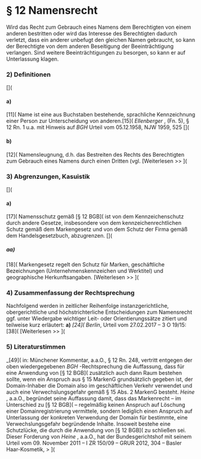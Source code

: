# § 12 Namensrecht
Wird das Recht zum Gebrauch eines Namens dem Berechtigten von einem anderen bestritten oder wird das Interesse des Berechtigten dadurch verletzt, dass ein anderer unbefugt den gleichen Namen gebraucht, so kann der Berechtigte von dem anderen Beseitigung der Beeinträchtigung verlangen. Sind weitere Beeinträchtigungen zu besorgen, so kann er auf Unterlassung klagen.
### 2) Definitionen
[](
#### a)
[11]( Name ist eine aus Buchstaben bestehende, sprachliche Kennzeichnung einer Person zur Unterscheidung von anderen.[15]( _Ellenberger_ , (Fn. 5), § 12 Rn. 1 u.a. mit Hinweis auf  _BGH_ Urteil vom 05.12.1958, NJW 1959, 525
[](
#### b)
[12]( Namensleugnung, d.h. das Bestreiten des Rechts des Berechtigten zum Gebrauch eines Namens durch einen Dritten (vgl.
[Weiterlesen >> ](
### 3) Abgrenzungen, Kasuistik
[](
#### a)
[17]( Namensschutz gemäß [§ 12 BGB]( ist von dem Kennzeichenschutz durch andere Gesetze, insbesondere von dem kennzeichenrechtlichen Schutz gemäß dem Markengesetz und von dem Schutz der Firma gemäß dem Handelsgesetzbuch, abzugrenzen.
[](
##### aa)
[18]( Markengesetz regelt den Schutz für Marken, geschäftliche Bezeichnungen (Unternehmenskennzeichen und Werktitel) und geographische Herkunftsangaben.
[Weiterlesen >> ](
### 4) Zusammenfassung der Rechtsprechung
Nachfolgend werden in zeitlicher Reihenfolge instanzgerichtliche, obergerichtliche und höchstrichterliche Entscheidungen zum Namensrecht ggf. unter Wiedergabe wichtiger Leit- oder Orientierungssätze zitiert und teilweise kurz erläutert:
**a)**
_[24]( Berlin_, Urteil vom 27.02.2017 – 3 O 19/15:[38](
[Weiterlesen >> ](
### 5) Literaturstimmen
_[49]( in: Münchener Kommentar, a.a.O., § 12 Rn. 248, vertritt entgegen der oben wiedergegebenen _BGH_ -Rechtsprechung die Auffassung, dass für eine Anwendung von [§ 12 BGB]( zusätzlich auch dann Raum bestehen sollte, wenn ein Anspruch aus § 15 MarkenG grundsätzlich gegeben ist, der Domain-Inhaber die Domain also im geschäftlichen Verkehr verwendet und auch eine Verwechslungsgefahr gemäß § 15 Abs. 2 MarkenG besteht. _Heine_ , a.a.O., begründet seine Auffassung damit, dass das Markenrecht – im Unterschied zu [§ 12 BGB]( – regelmäßig keinen Anspruch auf Löschung einer Domainregistrierung vermittele, sondern lediglich einen Anspruch auf Unterlassung der konkreten Verwendung der Domain für bestimmte, eine Verwechslungsgefahr begründende Inhalte. Insoweit bestehe eine Schutzlücke, die durch die Anwendung von [§ 12 BGB]( zu schließen sei.
Dieser Forderung von _Heine_ , a.a.O., hat der Bundesgerichtshof mit seinem Urteil vom 09. November 2011 – I ZR 150/09 – GRUR 2012, 304 – Basler Haar-Kosmetik, > ](